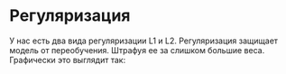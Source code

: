 # Регуляризация

У нас есть два вида регуляризации L1 и L2.
Регуляризация защищает модель от переобучения. Штрафуя ее за слишком большие веса. Графически это выглядит так:


